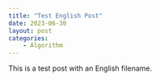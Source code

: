 ```yaml
---
title: "Test English Post"
date: 2023-06-30
layout: post
categories:
    - Algorithm
---
```


This is a test post with an English filename.
